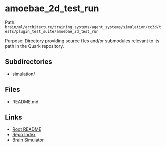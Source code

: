 # amoebae_2d_test_run

Path: `brain/ml/architecture/training_systems/agent_systems/simulation/cc3d/tests/plugin_test_suite/amoebae_2d_test_run`

Purpose: Directory providing source files and/or submodules relevant to its path in the Quark repository.

## Subdirectories
- simulation/

## Files
- README.md

## Links
- [Root README](../../../../../../../../../README.md)
- [Repo Index](../../../../../../../../../repo_index.json)
- [Brain Simulator](../../../../../../../../../brain/architecture/brain_simulator.py)
